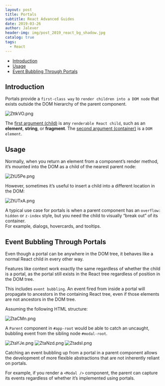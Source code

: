 ```yaml
---
layout: post
title: Portals
subtitle: React Advanced Guides
date: 2019-03-26
author: Jalever
header-img: img/post_2019_react_bg_shadow.jpg
catalog: true
tags:
  - React
---
```


- [Introduction](#introduction)
- [Usage](#usage)
- [Event Bubbling Through Portals](#event-bubbling-through-portals)



## Introduction
Portals provide a `first-class way` to `render children into a DOM node` that exists outside the DOM hierarchy of the parent component.

![ZttkVO.png](https://s2.ax1x.com/2019/07/03/ZttkVO.png)

The <ins>first argument (child)</ins> is any `renderable React child`, such as an <strong>element</strong>, <strong>string</strong>, or <strong>fragment</strong>.
The <ins>second argument (container)</ins> is a `DOM element`.

## Usage
Normally, when you return an element from a component’s render method, it’s mounted into the DOM as a child of the nearest parent node:

![ZtU5Pe.png](https://s2.ax1x.com/2019/07/03/ZtU5Pe.png)

However, sometimes it’s useful to insert a child into a different location in the DOM:

![ZtUTxA.png](https://s2.ax1x.com/2019/07/03/ZtUTxA.png)

A typical use case for portals is when a parent component has an `overflow: hidden` or `z-index` style, but you need the child to visually “break out” of its container. <br>
For example, dialogs, hovercards, and tooltips.

## Event Bubbling Through Portals
Even though a portal can be anywhere in the DOM tree, it behaves like a normal React child in every other way.

Features like context work exactly the same regardless of whether the child is a portal, as the portal still exists in the React tree regardless of position in the DOM tree.

This includes `event bubbling`. An event fired from inside a portal will propagate to ancestors in the containing React tree, even if those elements are not ancestors in the DOM tree.

Assuming the following HTML structure:

![ZtaCMn.png](https://s2.ax1x.com/2019/07/03/ZtaCMn.png)

A `Parent` component in `#app-root` would be able to catch an uncaught, bubbling event from the sibling node `#modal-root`.

![ZtaYJe.png](https://s2.ax1x.com/2019/07/03/ZtaYJe.png)
![ZtaNzd.png](https://s2.ax1x.com/2019/07/03/ZtaNzd.png)
![ZtadsI.png](https://s2.ax1x.com/2019/07/03/ZtadsI.png)

Catching an event bubbling up from a portal in a parent component allows the development of more flexible abstractions that are not inherently reliant on portals.

For example, if you render a `<Modal />` component, the parent can capture its events regardless of whether it’s implemented using portals.
